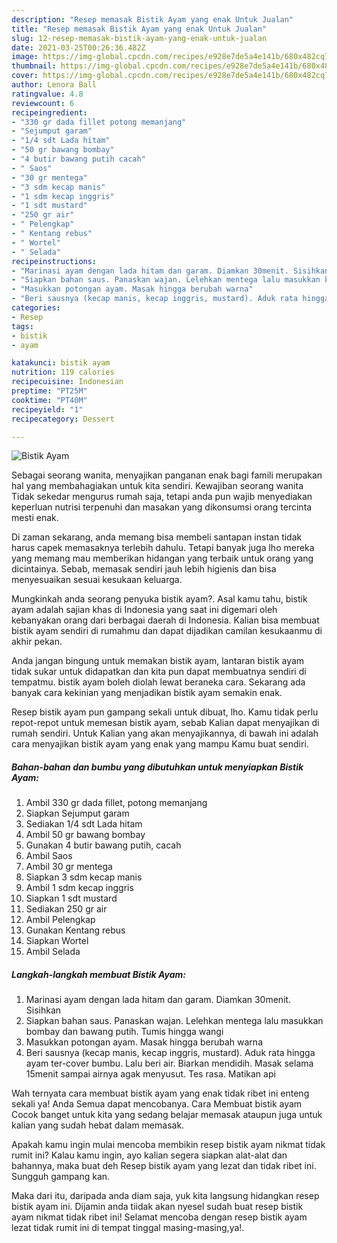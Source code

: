 ```yaml
---
description: "Resep memasak Bistik Ayam yang enak Untuk Jualan"
title: "Resep memasak Bistik Ayam yang enak Untuk Jualan"
slug: 12-resep-memasak-bistik-ayam-yang-enak-untuk-jualan
date: 2021-03-25T00:26:36.482Z
image: https://img-global.cpcdn.com/recipes/e928e7de5a4e141b/680x482cq70/bistik-ayam-foto-resep-utama.jpg
thumbnail: https://img-global.cpcdn.com/recipes/e928e7de5a4e141b/680x482cq70/bistik-ayam-foto-resep-utama.jpg
cover: https://img-global.cpcdn.com/recipes/e928e7de5a4e141b/680x482cq70/bistik-ayam-foto-resep-utama.jpg
author: Lenora Ball
ratingvalue: 4.8
reviewcount: 6
recipeingredient:
- "330 gr dada fillet potong memanjang"
- "Sejumput garam"
- "1/4 sdt Lada hitam"
- "50 gr bawang bombay"
- "4 butir bawang putih cacah"
- " Saos"
- "30 gr mentega"
- "3 sdm kecap manis"
- "1 sdm kecap inggris"
- "1 sdt mustard"
- "250 gr air"
- " Pelengkap"
- " Kentang rebus"
- " Wortel"
- " Selada"
recipeinstructions:
- "Marinasi ayam dengan lada hitam dan garam. Diamkan 30menit. Sisihkan"
- "Siapkan bahan saus. Panaskan wajan. Lelehkan mentega lalu masukkan bombay dan bawang putih. Tumis hingga wangi"
- "Masukkan potongan ayam. Masak hingga berubah warna"
- "Beri sausnya (kecap manis, kecap inggris, mustard). Aduk rata hingga ayam ter-cover bumbu. Lalu beri air. Biarkan mendidih. Masak selama 15menit sampai airnya agak menyusut. Tes rasa. Matikan api"
categories:
- Resep
tags:
- bistik
- ayam

katakunci: bistik ayam 
nutrition: 119 calories
recipecuisine: Indonesian
preptime: "PT25M"
cooktime: "PT40M"
recipeyield: "1"
recipecategory: Dessert

---
```



![Bistik Ayam](https://img-global.cpcdn.com/recipes/e928e7de5a4e141b/680x482cq70/bistik-ayam-foto-resep-utama.jpg)

Sebagai seorang wanita, menyajikan panganan enak bagi famili merupakan hal yang membahagiakan untuk kita sendiri. Kewajiban seorang  wanita Tidak sekedar mengurus rumah saja, tetapi anda pun wajib menyediakan keperluan nutrisi terpenuhi dan masakan yang dikonsumsi orang tercinta mesti enak.

Di zaman  sekarang, anda memang bisa membeli santapan instan tidak harus capek memasaknya terlebih dahulu. Tetapi banyak juga lho mereka yang memang mau memberikan hidangan yang terbaik untuk orang yang dicintainya. Sebab, memasak sendiri jauh lebih higienis dan bisa menyesuaikan sesuai kesukaan keluarga. 



Mungkinkah anda seorang penyuka bistik ayam?. Asal kamu tahu, bistik ayam adalah sajian khas di Indonesia yang saat ini digemari oleh kebanyakan orang dari berbagai daerah di Indonesia. Kalian bisa membuat bistik ayam sendiri di rumahmu dan dapat dijadikan camilan kesukaanmu di akhir pekan.

Anda jangan bingung untuk memakan bistik ayam, lantaran bistik ayam tidak sukar untuk didapatkan dan kita pun dapat membuatnya sendiri di tempatmu. bistik ayam boleh diolah lewat beraneka cara. Sekarang ada banyak cara kekinian yang menjadikan bistik ayam semakin enak.

Resep bistik ayam pun gampang sekali untuk dibuat, lho. Kamu tidak perlu repot-repot untuk memesan bistik ayam, sebab Kalian dapat menyajikan di rumah sendiri. Untuk Kalian yang akan menyajikannya, di bawah ini adalah cara menyajikan bistik ayam yang enak yang mampu Kamu buat sendiri.

<!--inarticleads1-->

##### Bahan-bahan dan bumbu yang dibutuhkan untuk menyiapkan Bistik Ayam:

1. Ambil 330 gr dada fillet, potong memanjang
1. Siapkan Sejumput garam
1. Sediakan 1/4 sdt Lada hitam
1. Ambil 50 gr bawang bombay
1. Gunakan 4 butir bawang putih, cacah
1. Ambil  Saos
1. Ambil 30 gr mentega
1. Siapkan 3 sdm kecap manis
1. Ambil 1 sdm kecap inggris
1. Siapkan 1 sdt mustard
1. Sediakan 250 gr air
1. Ambil  Pelengkap
1. Gunakan  Kentang rebus
1. Siapkan  Wortel
1. Ambil  Selada




<!--inarticleads2-->

##### Langkah-langkah membuat Bistik Ayam:

1. Marinasi ayam dengan lada hitam dan garam. Diamkan 30menit. Sisihkan
1. Siapkan bahan saus. Panaskan wajan. Lelehkan mentega lalu masukkan bombay dan bawang putih. Tumis hingga wangi
1. Masukkan potongan ayam. Masak hingga berubah warna
1. Beri sausnya (kecap manis, kecap inggris, mustard). Aduk rata hingga ayam ter-cover bumbu. Lalu beri air. Biarkan mendidih. Masak selama 15menit sampai airnya agak menyusut. Tes rasa. Matikan api




Wah ternyata cara membuat bistik ayam yang enak tidak ribet ini enteng sekali ya! Anda Semua dapat mencobanya. Cara Membuat bistik ayam Cocok banget untuk kita yang sedang belajar memasak ataupun juga untuk kalian yang sudah hebat dalam memasak.

Apakah kamu ingin mulai mencoba membikin resep bistik ayam nikmat tidak rumit ini? Kalau kamu ingin, ayo kalian segera siapkan alat-alat dan bahannya, maka buat deh Resep bistik ayam yang lezat dan tidak ribet ini. Sungguh gampang kan. 

Maka dari itu, daripada anda diam saja, yuk kita langsung hidangkan resep bistik ayam ini. Dijamin anda tiidak akan nyesel sudah buat resep bistik ayam nikmat tidak ribet ini! Selamat mencoba dengan resep bistik ayam lezat tidak rumit ini di tempat tinggal masing-masing,ya!.


